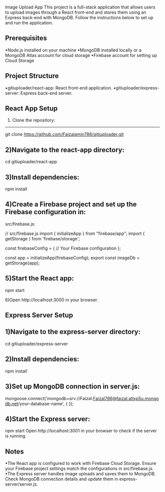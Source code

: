 Image Upload App
This project is a full-stack application that allows users to upload images through a React front-end and stores them using an Express back-end with MongoDB. Follow the instructions below to set up and run the application.

Prerequisites
----------------
•Node.js installed on your machine
•MongoDB installed locally or a MongoDB Atlas account for cloud storage
•Firebase account for setting up Cloud Storage

Project Structure
----------------
•gitiuploader/react-app: React front-end application.
•gitiuploader/express-server: Express back-end server.

React App
Setup
---------
1) Clone the repository:
---------------------------
git clone https://github.com/Faizalamin786/gitiuploader.git

2)Navigate to the react-app directory:
----------------------------------
cd gitiuploader/react-app

3)Install dependencies:
---------------------------
npm install

4)Create a Firebase project and set up the Firebase configuration in:
---------------------------------------------------------------
src/firebase.js:

// src/firebase.js
import { initializeApp } from "firebase/app";
import { getStorage } from 'firebase/storage';

const firebaseConfig = {
    // Your Firebase configuration
};

const app = initializeApp(firebaseConfig);
export const imageDb = getStorage(app);

5)Start the React app:
------------------
npm start

6)Open http://localhost:3000 in your browser.



Express Server
Setup
-----------------

1)Navigate to the express-server directory:
----------------------------------------
cd gitiuploader/express-server

2)Install dependencies:
---------------------------
npm install

3)Set up MongoDB connection in server.js:
-----------------------------------------
mongoose.connect('mongodb+srv://Faizal:Faizal786@faizal.atlxp5u.mongodb.net/your-database-name', {
});

4)Start the Express server:
-----------------------------
npm start
Open http://localhost:3001 in your browser to check if the server is running.

Notes
-------
•The React app is configured to work with Firebase Cloud Storage. Ensure your Firebase project settings match the configurations in src/firebase.js.
•The Express server handles image uploads and saves them to MongoDB. Check MongoDB connection details and update them in express-server/server.js.
